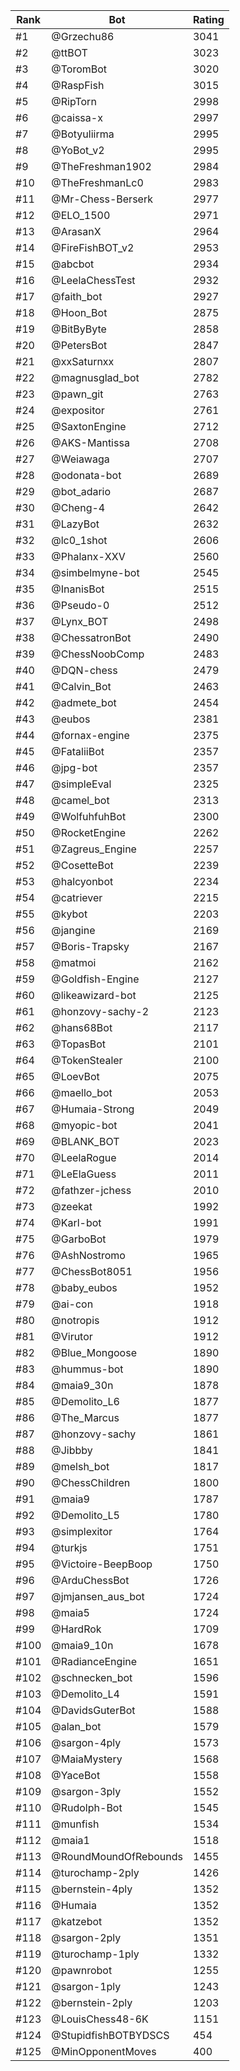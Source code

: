 Rank|Bot|Rating
---|---|---
#1|@Grzechu86|3041
#2|@ttBOT|3023
#3|@ToromBot|3020
#4|@RaspFish|3015
#5|@RipTorn|2998
#6|@caissa-x|2997
#7|@Botyuliirma|2995
#8|@YoBot_v2|2995
#9|@TheFreshman1902|2984
#10|@TheFreshmanLc0|2983
#11|@Mr-Chess-Berserk|2977
#12|@ELO_1500|2971
#13|@ArasanX|2964
#14|@FireFishBOT_v2|2953
#15|@abcbot|2934
#16|@LeelaChessTest|2932
#17|@faith_bot|2927
#18|@Hoon_Bot|2875
#19|@BitByByte|2858
#20|@PetersBot|2847
#21|@xxSaturnxx|2807
#22|@magnusglad_bot|2782
#23|@pawn_git|2763
#24|@expositor|2761
#25|@SaxtonEngine|2712
#26|@AKS-Mantissa|2708
#27|@Weiawaga|2707
#28|@odonata-bot|2689
#29|@bot_adario|2687
#30|@Cheng-4|2642
#31|@LazyBot|2632
#32|@lc0_1shot|2606
#33|@Phalanx-XXV|2560
#34|@simbelmyne-bot|2545
#35|@InanisBot|2515
#36|@Pseudo-0|2512
#37|@Lynx_BOT|2498
#38|@ChessatronBot|2490
#39|@ChessNoobComp|2483
#40|@DQN-chess|2479
#41|@Calvin_Bot|2463
#42|@admete_bot|2454
#43|@eubos|2381
#44|@fornax-engine|2375
#45|@FataliiBot|2357
#46|@jpg-bot|2357
#47|@simpleEval|2325
#48|@camel_bot|2313
#49|@WolfuhfuhBot|2300
#50|@RocketEngine|2262
#51|@Zagreus_Engine|2257
#52|@CosetteBot|2239
#53|@halcyonbot|2234
#54|@catriever|2215
#55|@kybot|2203
#56|@jangine|2169
#57|@Boris-Trapsky|2167
#58|@matmoi|2162
#59|@Goldfish-Engine|2127
#60|@likeawizard-bot|2125
#61|@honzovy-sachy-2|2123
#62|@hans68Bot|2117
#63|@TopasBot|2101
#64|@TokenStealer|2100
#65|@LoevBot|2075
#66|@maello_bot|2053
#67|@Humaia-Strong|2049
#68|@myopic-bot|2041
#69|@BLANK_BOT|2023
#70|@LeelaRogue|2014
#71|@LeElaGuess|2011
#72|@fathzer-jchess|2010
#73|@zeekat|1992
#74|@Karl-bot|1991
#75|@GarboBot|1979
#76|@AshNostromo|1965
#77|@ChessBot8051|1956
#78|@baby_eubos|1952
#79|@ai-con|1918
#80|@notropis|1912
#81|@Virutor|1912
#82|@Blue_Mongoose|1890
#83|@hummus-bot|1890
#84|@maia9_30n|1878
#85|@Demolito_L6|1877
#86|@The_Marcus|1877
#87|@honzovy-sachy|1861
#88|@Jibbby|1841
#89|@melsh_bot|1817
#90|@ChessChildren|1800
#91|@maia9|1787
#92|@Demolito_L5|1780
#93|@simplexitor|1764
#94|@turkjs|1751
#95|@Victoire-BeepBoop|1750
#96|@ArduChessBot|1726
#97|@jmjansen_aus_bot|1724
#98|@maia5|1724
#99|@HardRok|1709
#100|@maia9_10n|1678
#101|@RadianceEngine|1651
#102|@schnecken_bot|1596
#103|@Demolito_L4|1591
#104|@DavidsGuterBot|1588
#105|@alan_bot|1579
#106|@sargon-4ply|1573
#107|@MaiaMystery|1568
#108|@YaceBot|1558
#109|@sargon-3ply|1552
#110|@Rudolph-Bot|1545
#111|@munfish|1534
#112|@maia1|1518
#113|@RoundMoundOfRebounds|1455
#114|@turochamp-2ply|1426
#115|@bernstein-4ply|1352
#116|@Humaia|1352
#117|@katzebot|1352
#118|@sargon-2ply|1351
#119|@turochamp-1ply|1332
#120|@pawnrobot|1255
#121|@sargon-1ply|1243
#122|@bernstein-2ply|1203
#123|@LouisChess48-6K|1151
#124|@StupidfishBOTBYDSCS|454
#125|@MinOpponentMoves|400
